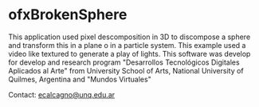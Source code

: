 # ofxBrokenSphere
This application used pixel descomposition in 3D to discompose a sphere and transform this in a plane o in a particle system. This example used a video like textured to generate a play of lights. This software was develop for develop and research program "Desarrollos Tecnológicos Digitales Aplicados al Arte" from University School of Arts, National University of Quilmes, Argentina and "Mundos Virtuales"

Contact: ecalcagno@unq.edu.ar
